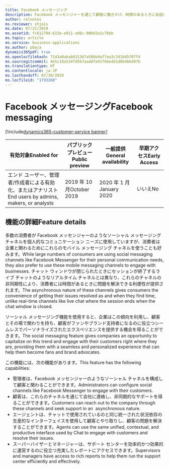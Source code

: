 ```yaml
---
title: Facebook メッセージング
description: Facebook メッセンジャーを通じて顧客に働きかけ、時間のあるときに会話に参加できる利便性を提供します。
author: relnotes
ms.reviewer: shjais
ms.date: 07/22/2019
ms.assetid: fc61278d-615e-e911-a96c-000d3a1c7bbb
ms.topic: article
ms.service: business-applications
ms.author: pbaja
dynamics365pdf: true
ms.openlocfilehash: 7143a0abab031367a50bb4af7ea3c341b85f07f4
ms.sourcegitcommit: 4e5c18a534fd5b7aaddfe01f66edb1d0b466497b
ms.translationtype: HT
ms.contentlocale: ja-JP
ms.lasthandoff: 07/30/2019
ms.locfileid: "1793268"
---
```

# <a name="facebook-messaging"></a><span data-ttu-id="4dd05-103">Facebook メッセージング</span><span class="sxs-lookup"><span data-stu-id="4dd05-103">Facebook messaging</span></span>
[!include[dynamics365-customer-service banner](../includes/dynamics365-customer-service.md)]

| <span data-ttu-id="4dd05-104">有効対象</span><span class="sxs-lookup"><span data-stu-id="4dd05-104">Enabled for</span></span>    |  <span data-ttu-id="4dd05-105">パブリック プレビュー</span><span class="sxs-lookup"><span data-stu-id="4dd05-105">Public preview</span></span> | <span data-ttu-id="4dd05-106">一般提供</span><span class="sxs-lookup"><span data-stu-id="4dd05-106">General availability</span></span> | <span data-ttu-id="4dd05-107">早期アクセス</span><span class="sxs-lookup"><span data-stu-id="4dd05-107">Early Access</span></span> |
| ---------- | ---------- |---------- |---------- |
|<span data-ttu-id="4dd05-108">エンド ユーザー、管理者/作成者による有効化、またはアナリスト</span><span class="sxs-lookup"><span data-stu-id="4dd05-108">End users by admins, makers, or analysts</span></span>|<span data-ttu-id="4dd05-109">2019 年 10 月</span><span class="sxs-lookup"><span data-stu-id="4dd05-109">October 2019</span></span>| <span data-ttu-id="4dd05-110">2020 年 1 月</span><span class="sxs-lookup"><span data-stu-id="4dd05-110">January 2020</span></span>|<span data-ttu-id="4dd05-111">いいえ</span><span class="sxs-lookup"><span data-stu-id="4dd05-111">No</span></span> |






## <a name="feature-details"></a><span data-ttu-id="4dd05-112">機能の詳細</span><span class="sxs-lookup"><span data-stu-id="4dd05-112">Feature details</span></span>
<!--feature detail start -->
<span data-ttu-id="4dd05-113">多数の消費者が Facebook メッセンジャーのようなソーシャル メッセージング チャネルを個人的なコミュニケーション ニーズに使用していますが、消費者は企業と関わるためにこれらのモバイル メッセージング チャネルを使うことも好みます。</span><span class="sxs-lookup"><span data-stu-id="4dd05-113">While large numbers of consumers are using social messaging channels like Facebook Messenger for their personal communication needs, they also prefer to use these mobile messaging channels to engage with businesses.</span></span> <span data-ttu-id="4dd05-114">チャット ウィンドウが閉じられたときにセッションが終了するライブ チャットのようなリアルタイム チャネルとは異なり、これらのチャネルの非同期性により、消費者には時間があるときに問題を解決できる利便性が提供されます。</span><span class="sxs-lookup"><span data-stu-id="4dd05-114">The asynchronous nature of these channels gives consumers the convenience of getting their issues resolved as and when they find time, unlike real-time channels like live chat where the session ends when the chat window is closed.</span></span>

<span data-ttu-id="4dd05-115">ソーシャル メッセージング機能を使用すると、企業はこの傾向を利用し、顧客とその場で関わりを持ち、顧客がファンやブランド支持者になるのに役立つシームレスでパーソナライズされたエクスペリエンスを提供する機会を得ることができます。</span><span class="sxs-lookup"><span data-stu-id="4dd05-115">The social messaging feature gives companies an opportunity to capitalize on this trend and engage with their customers right where they are, providing them with a seamless and personalized experience that can help them become fans and brand advocates.</span></span>  

<span data-ttu-id="4dd05-116">この機能には、次の機能があります。</span><span class="sxs-lookup"><span data-stu-id="4dd05-116">This feature has the following capabilities:</span></span> 

- <span data-ttu-id="4dd05-117">管理者は、Facebook メッセンジャーのようなソーシャル チャネルを構成して顧客と関わることができます。</span><span class="sxs-lookup"><span data-stu-id="4dd05-117">Administrators can configure social channels like Facebook Messenger to engage with their customers.</span></span>
- <span data-ttu-id="4dd05-118">顧客は、これらのチャネルを通じて会社に連絡し、非同期的なサポートを得ることができます。</span><span class="sxs-lookup"><span data-stu-id="4dd05-118">Customers can reach out to the company through these channels and seek support in an  asynchronous nature.</span></span>
- <span data-ttu-id="4dd05-119">エージェントは、チャットで使用されているのと同じ統一された状況依存の生産的なインターフェイスを使用して顧客とやり取りし、顧客の問題を解決することができます。</span><span class="sxs-lookup"><span data-stu-id="4dd05-119">Agents can use the same unified, contextual, and productive interface used by Chat to engage with customers and resolve their issues.</span></span>
- <span data-ttu-id="4dd05-120">スーパーバイザーとマネージャーは、サポート センターを効率的かつ効果的に運営するのに役立つ充実したレポートにアクセスできます。</span><span class="sxs-lookup"><span data-stu-id="4dd05-120">Supervisors and managers have access to rich reports to help them run the support center efficiently and effectively.</span></span>
<!--feature detail end -->











